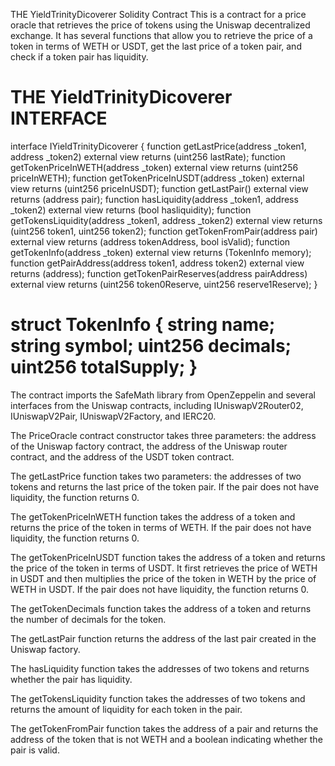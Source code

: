 
THE YieldTrinityDicoverer Solidity Contract
This is a contract for a price oracle that retrieves the price of tokens using the Uniswap decentralized exchange. 
It has several functions that allow you to retrieve the price of a token in terms of WETH or USDT, get the last price of a token pair, and check if a token pair has liquidity.

THE YieldTrinityDicoverer INTERFACE
====================================
interface IYieldTrinityDicoverer {
    function getLastPrice(address _token1, address _token2) external view returns (uint256 lastRate);
    function getTokenPriceInWETH(address _token) external view returns (uint256 priceInWETH);
    function getTokenPriceInUSDT(address _token) external view returns (uint256 priceInUSDT);
    function getLastPair() external view returns (address pair);
    function hasLiquidity(address _token1, address _token2) external view returns (bool hasliquidity);
    function getTokensLiquidity(address _token1, address _token2) external view returns (uint256 token1, uint256 token2);
    function getTokenFromPair(address pair) external view returns (address tokenAddress, bool isValid);
    function getTokenInfo(address _token) external view returns (TokenInfo memory);
    function getPairAddress(address token1, address token2) external view returns (address);
    function getTokenPairReserves(address pairAddress) external view returns (uint256 token0Reserve, uint256 reserve1Reserve);
}

struct TokenInfo {
    string name;
    string symbol;
    uint256 decimals;
    uint256 totalSupply;
}
====================================

The contract imports the SafeMath library from OpenZeppelin and several interfaces from the Uniswap contracts, including IUniswapV2Router02, IUniswapV2Pair, IUniswapV2Factory, and IERC20.

The PriceOracle contract constructor takes three parameters: the address of the Uniswap factory contract, the address of the Uniswap router contract, and the address of the USDT token contract.

The getLastPrice function takes two parameters: the addresses of two tokens and returns the last price of the token pair. If the pair does not have liquidity, the function returns 0.

The getTokenPriceInWETH function takes the address of a token and returns the price of the token in terms of WETH. If the pair does not have liquidity, the function returns 0.

The getTokenPriceInUSDT function takes the address of a token and returns the price of the token in terms of USDT. It first retrieves the price of WETH in USDT and then multiplies the price of the token in WETH by the price of WETH in USDT. If the pair does not have liquidity, the function returns 0.

The getTokenDecimals function takes the address of a token and returns the number of decimals for the token.

The getLastPair function returns the address of the last pair created in the Uniswap factory.

The hasLiquidity function takes the addresses of two tokens and returns whether the pair has liquidity.

The getTokensLiquidity function takes the addresses of two tokens and returns the amount of liquidity for each token in the pair.

The getTokenFromPair function takes the address of a pair and returns the address of the token that is not WETH and a boolean indicating whether the pair is valid.